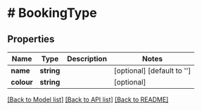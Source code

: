# # BookingType

## Properties

Name | Type | Description | Notes
------------ | ------------- | ------------- | -------------
**name** | **string** |  | [optional] [default to '']
**colour** | **string** |  | [optional]

[[Back to Model list]](../../README.md#models) [[Back to API list]](../../README.md#endpoints) [[Back to README]](../../README.md)
